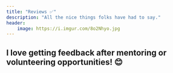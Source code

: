 ```yaml
---
title: "Reviews ✅️"
description: "All the nice things folks have had to say."
header:
    image: https://i.imgur.com/8o2Nhyo.jpg
---
```


## I love getting feedback after mentoring or volunteering opportunities! 😊
